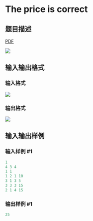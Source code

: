 # The price is correct

## 题目描述

[problemUrl]: https://uva.onlinejudge.org/index.php?option=com_onlinejudge&Itemid=8&category=871&page=show_problem&problem=5022

[PDF](https://uva.onlinejudge.org/external/131/p13111.pdf)

![](https://cdn.luogu.com.cn/upload/vjudge_pic/UVA13111/05ca6a1fa9d30ea593000d0d162ac0c16438f38c.png)

## 输入输出格式

### 输入格式

![](https://cdn.luogu.com.cn/upload/vjudge_pic/UVA13111/ef4068223441e90bb7eeda606310ccac7f46e123.png)

### 输出格式

![](https://cdn.luogu.com.cn/upload/vjudge_pic/UVA13111/05fe84cff6d1691a9712193269990d71649b0dc6.png)

## 输入输出样例

### 输入样例 #1

```cpp
1
4 3 4
1 1
1 2 1 10
3 1 3 5
3 3 3 15
2 1 4 15
```


### 输出样例 #1

```cpp
25
```


